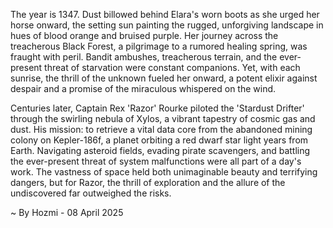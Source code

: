 
The year is 1347.  Dust billowed behind Elara's worn boots as she urged her horse onward, the setting sun painting the rugged, unforgiving landscape in hues of blood orange and bruised purple.  Her journey across the treacherous Black Forest, a pilgrimage to a rumored healing spring, was fraught with peril.  Bandit ambushes, treacherous terrain, and the ever-present threat of starvation were constant companions. Yet, with each sunrise, the thrill of the unknown fueled her onward, a potent elixir against despair and a promise of the miraculous whispered on the wind.


Centuries later, Captain Rex 'Razor' Rourke piloted the 'Stardust Drifter' through the swirling nebula of Xylos, a vibrant tapestry of cosmic gas and dust. His mission: to retrieve a vital data core from the abandoned mining colony on Kepler-186f, a planet orbiting a red dwarf star light years from Earth.  Navigating asteroid fields, evading pirate scavengers, and battling the ever-present threat of system malfunctions were all part of a day's work. The vastness of space held both unimaginable beauty and terrifying dangers, but for Razor, the thrill of exploration and the allure of the undiscovered far outweighed the risks.

~ By Hozmi - 08 April 2025
